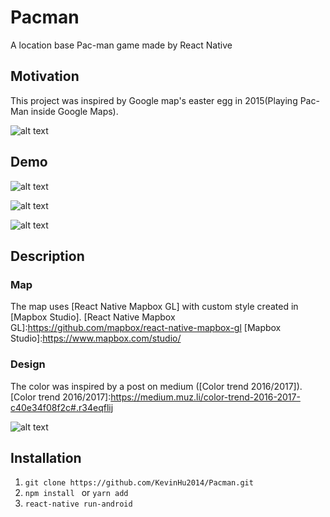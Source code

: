 # Pacman
A location base Pac-man game made by React Native 


## Motivation
This project was inspired by Google map's easter egg in 2015(Playing Pac-Man inside Google Maps).

![alt text](https://cdn0.tnwcdn.com/wp-content/blogs.dir/1/files/2015/03/GoogleMapsPacMan-730x343.png "Google map's easter egg ")


## Demo

![alt text](https://github.com/KevinHu2014/Pacman/blob/master/screenshots/demo.gif "Demo")

![alt text](https://github.com/KevinHu2014/Pacman/blob/master/screenshots/01.png "Demo")

![alt text](https://github.com/KevinHu2014/Pacman/blob/master/screenshots/02.png "Demo")



## Description

### Map
The map uses [React Native Mapbox GL] with custom style created in [Mapbox Studio].
[React Native Mapbox GL]:https://github.com/mapbox/react-native-mapbox-gl
[Mapbox Studio]:https://www.mapbox.com/studio/

### Design
The color was inspired by a post on medium ([Color trend 2016/2017]).
[Color trend 2016/2017]:https://medium.muz.li/color-trend-2016-2017-c40e34f08f2c#.r34eqflij

![alt text](https://cdn-images-1.medium.com/max/1000/1*PEH-uEqlO14PbIZFXrlwQw.png "Design")

## Installation

1. `git clone https://github.com/KevinHu2014/Pacman.git`
2. `npm install ` or `yarn add`
3. `react-native run-android`
